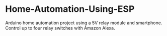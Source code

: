 # Home-Automation-Using-ESP
Arduino home automation project using a 5V relay module and smartphone. Control up to four relay switches with Amazon Alexa.
